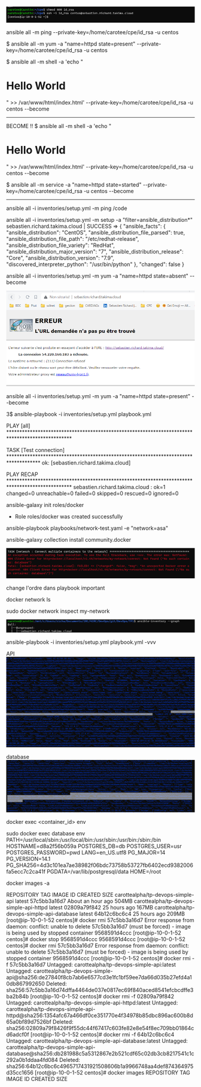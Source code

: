 ![alt text](image.png)

ansible all -m ping --private-key=/home/carotee/cpe/id_rsa -u centos

$ ansible all -m yum -a "name=httpd state=present" --private-key=/home/carotee/cpe/id_rsa -u centos

$ ansible all -m shell -a 'echo "<html><h1>Hello World</h1></html>" >> /var/www/html/index.html' --private-key=/home/carotee/cpe/id_rsa -u centos --become

---
BECOME  !! 
$ ansible all -m shell -a 'echo "<html><h1>Hello World</h1></html>" >> /var/www/html/index.html' --private-key=/home/carotee/cpe/id_rsa -u centos --become

$ ansible all -m service -a "name=httpd state=started" --private-key=/home/carotee/cpe/id_rsa -u centos --become


----

ansible all -i inventories/setup.yml -m ping
/code 

 ansible all -i inventories/setup.yml -m setup -a "filter=ansible_distribution*"
sebastien.richard.takima.cloud | SUCCESS => {
    "ansible_facts": {
        "ansible_distribution": "CentOS",
        "ansible_distribution_file_parsed": true,
        "ansible_distribution_file_path": "/etc/redhat-release",
        "ansible_distribution_file_variety": "RedHat",
        "ansible_distribution_major_version": "7",
        "ansible_distribution_release": "Core",
        "ansible_distribution_version": "7.9",
        "discovered_interpreter_python": "/usr/bin/python"
    },
    "changed": false
}

ansible all -i inventories/setup.yml -m yum -a "name=httpd state=absent" --become


![alt text](image-1.png)

ansible all -i inventories/setup.yml -m yum -a "name=httpd state=present" --become


3$ ansible-playbook -i inventories/setup.yml playbook.yml

PLAY [all] ************************************************************************************************

TASK [Test connection] ************************************************************************************
ok: [sebastien.richard.takima.cloud]

PLAY RECAP ************************************************************************************************
sebastien.richard.takima.cloud : ok=1    changed=0    unreachable=0    failed=0    skipped=0    rescued=0    ignored=0



ansible-galaxy init roles/docker
- Role roles/docker was created successfully


ansible-playbook playbooks/network-test.yaml -e "network=asa"


ansible-galaxy collection install community.docker

![alt text](image-2.png)

change l'ordre dans playbook important


docker network ls

sudo docker network inspect my-network

![alt text](image-3.png)

ansible-playbook -i inventories/setup.yml playbook.yml -vvv

API
![alt text](image-4.png)

database
![alt text](image-5.png)

docker exec <container_id> env


sudo docker exec database env
PATH=/usr/local/sbin:/usr/local/bin:/usr/sbin:/usr/bin:/sbin:/bin
HOSTNAME=d8a2f56b059a
POSTGRES_DB=db
POSTGRES_USER=usr
POSTGRES_PASSWORD=pwd
LANG=en_US.utf8
PG_MAJOR=14
PG_VERSION=14.1
PG_SHA256=4d3c101ea7ae38982f06bdc73758b53727fb6402ecd9382006fa5ecc7c2ca41f
PGDATA=/var/lib/postgresql/data
HOME=/root

docker images -a 


REPOSITORY                                   TAG       IMAGE ID       CREATED             SIZE
carottealpha/tp-devops-simple-api            latest    57c5bb3a16d7   About an hour ago   504MB
carottealpha/tp-devops-simple-api-httpd      latest    02809a79f842   25 hours ago        167MB
carottealpha/tp-devops-simple-api-database   latest    64b12c6bc6c4   25 hours ago        209MB
[root@ip-10-0-1-52 centos]# docker rmi 57c5bb3a16d7
Error response from daemon: conflict: unable to delete 57c5bb3a16d7 (must be forced) - image is being used by stopped container 9568591d4ccc
[root@ip-10-0-1-52 centos]# docker stop  9568591d4ccc
9568591d4ccc
[root@ip-10-0-1-52 centos]# docker rmi 57c5bb3a16d7
Error response from daemon: conflict: unable to delete 57c5bb3a16d7 (must be forced) - image is being used by stopped container 9568591d4ccc
[root@ip-10-0-1-52 centos]# docker rmi -f 57c5bb3a16d7
Untagged: carottealpha/tp-devops-simple-api:latest
Untagged: carottealpha/tp-devops-simple-api@sha256:de27840f8cb7ab6e6577cd3e1fc1bf59ee7da66d035b27efd4a10db867992650
Deleted: sha256:57c5bb3a16d74dffa4464de037e0817ec69f840aced8541efcbcdffe3ba2b84b
[root@ip-10-0-1-52 centos]# docker rmi -f 02809a79f842
Untagged: carottealpha/tp-devops-simple-api-httpd:latest
Untagged: carottealpha/tp-devops-simple-api-httpd@sha256:1354afc67a466df0ce351770e4f34978b85dbc896ac600b8d65a0bf89d7526bf
Deleted: sha256:02809a79f8426f9f55dc44f67417c603fe82e8e54f8ec709bb01864cd6adcf0f
[root@ip-10-0-1-52 centos]# docker rmi -f 64b12c6bc6c4
Untagged: carottealpha/tp-devops-simple-api-database:latest
Untagged: carottealpha/tp-devops-simple-api-database@sha256:db281988c5a5312867e2b521cdf65c02db3cb8217541c1c292a0b1ddaa4fd084
Deleted: sha256:64b12c6bc6c4965717431921508606b1a9966748aa4def874364975d35cc1656
[root@ip-10-0-1-52 centos]# docker images
REPOSITORY   TAG       IMAGE ID   CREATED   SIZE

